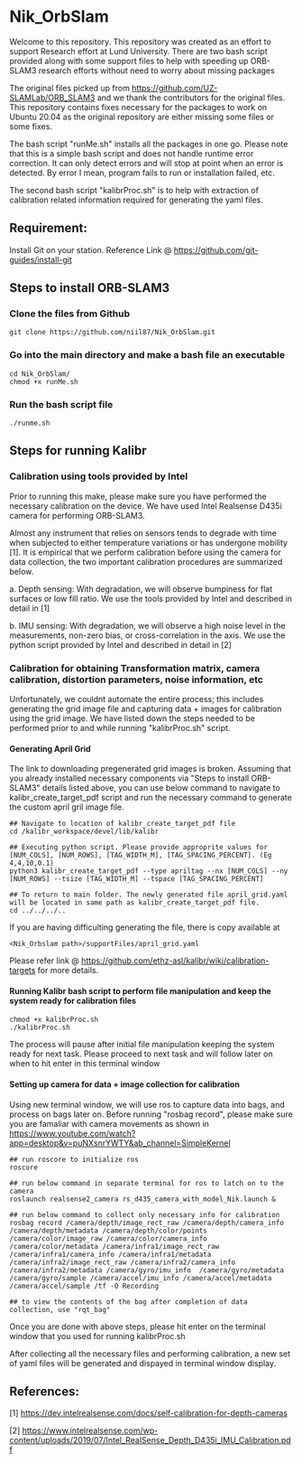 # Nik_OrbSlam

Welcome to this repository. This repository was created as an effort to support Research effort at Lund University. There are two bash script provided along with some support files to help with speeding up ORB-SLAM3 research efforts without need to worry about missing packages

The original files picked up from https://github.com/UZ-SLAMLab/ORB_SLAM3 and we thank the contributors for the original files. This repository contains fixes necessary for the packages to work on Ubuntu 20.04 as the original repository are either missing some files or some fixes.

The bash script "runMe.sh" installs all the packages in one go. Please note that this is a simple bash script and does not handle runtime error correction. It can only detect errors and will stop at point when an error is detected. By error I mean, program fails to run or installation failed, etc.

The second bash script "kalibrProc.sh" is to help with extraction of calibration related information required for generating the yaml files. 


## Requirement: 
Install Git on your station. Reference Link @ https://github.com/git-guides/install-git

## Steps to install ORB-SLAM3

### Clone the files from Github
```
git clone https://github.com/niil87/Nik_OrbSlam.git
```

### Go into the main directory and make a bash file an executable
```
cd Nik_OrbSlam/
chmod +x runMe.sh 
```

### Run the bash script file 
```
./runme.sh
```


## Steps for running Kalibr

### Calibration using tools provided by Intel
Prior to running this make, please make sure you have performed the necessary calibration on the device. We have used Intel Realsense D435i camera for performing ORB-SLAM3.

Almost any instrument that relies on sensors tends to degrade with time when subjected to either temperature variations or has undergone mobility [1]. It is empirical that we perform calibration before using the camera for data collection, the two important calibration procedures are summarized below. 

a.	Depth sensing: With degradation, we will observe bumpiness for flat surfaces or low fill ratio.  We use the tools provided by Intel and described in detail in [1]

b.	IMU sensing: With degradation, we will observe a high noise level in the measurements, non-zero bias, or cross-correlation in the axis. We use the python script provided by Intel and described in detail in [2]

### Calibration for obtaining Transformation matrix, camera calibration, distortion parameters, noise information, etc
Unfortunately, we couldnt automate the entire process; this includes generating the grid image file and capturing data + images for calibration using the grid image. We have listed down the steps needed to be performed prior to and while running "kalibrProc.sh" script. 

#### Generating April Grid
The link to downloading pregenerated grid images is broken. Assuming that you already installed necessary components via "Steps to install ORB-SLAM3" details listed above, you can use below command to navigate to kalibr_create_target_pdf script and run the necessary command to generate the custom april gril image file.  
```
## Navigate to location of kalibr_create_target_pdf file
cd /kalibr_workspace/devel/lib/kalibr

## Executing python script. Please provide approprite values for [NUM_COLS], [NUM_ROWS], [TAG_WIDTH_M], [TAG_SPACING_PERCENT]. (Eg 4,4,10,0.1)
python3 kalibr_create_target_pdf --type apriltag --nx [NUM_COLS] --ny [NUM_ROWS] --tsize [TAG_WIDTH_M] --tspace [TAG_SPACING_PERCENT]

## To return to main folder. The newly generated file april_grid.yaml will be located in same path as kalibr_create_target_pdf file.
cd ../../../..
```
If you are having difficulting generating the file, there is copy available at 
```
<Nik_Orbslam path>/supportFiles/april_grid.yaml
```
Please refer link @ https://github.com/ethz-asl/kalibr/wiki/calibration-targets for more details.

#### Running Kalibr bash script to perform file manipulation and keep the system ready for calibration files
```
chmod +x kalibrProc.sh 
./kalibrProc.sh
```
The process will pause after initial file manipulation keeping the system ready for next task. Please proceed to next task and will follow later on when to hit enter in this terminal window

#### Setting up camera for data + image collection for calibration
Using new terminal window, we will use ros to capture data into bags, and process on bags later on. Before running "rosbag record", please make sure you are famaliar with camera movements as shown in https://www.youtube.com/watch?app=desktop&v=puNXsnrYWTY&ab_channel=SimpleKernel
```
## run roscore to initialize ros
roscore

## run below command in separate terminal for ros to latch on to the camera
roslaunch realsense2_camera rs_d435_camera_with_model_Nik.launch & 

## run below command to collect only necessary info for calibration
rosbag record /camera/depth/image_rect_raw /camera/depth/camera_info /camera/depth/metadata /camera/depth/color/points /camera/color/image_raw /camera/color/camera_info /camera/color/metadata /camera/infra1/image_rect_raw /camera/infra1/camera_info /camera/infra1/metadata /camera/infra2/image_rect_raw /camera/infra2/camera_info /camera/infra2/metadata /camera/gyro/imu_info  /camera/gyro/metadata  /camera/gyro/sample /camera/accel/imu_info /camera/accel/metadata /camera/accel/sample /tf -O Recording

## to view the contents of the bag after completion of data collection, use "rqt_bag" 
```

Once you are done with above steps, please hit enter on the terminal window that you used for running kalibrProc.sh

After collecting all the necessary files and performing calibration, a new set of yaml files will be generated and dispayed in terminal window display.




## References: 
[1] https://dev.intelrealsense.com/docs/self-calibration-for-depth-cameras

[2] https://www.intelrealsense.com/wp-content/uploads/2019/07/Intel_RealSense_Depth_D435i_IMU_Calibration.pdf

